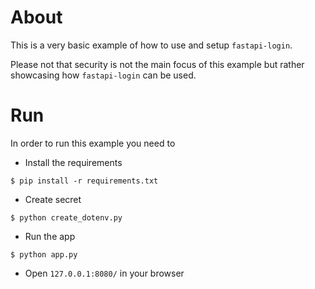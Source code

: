 # About
This is a very basic example of how to use and setup `fastapi-login`.

Please not that security is not the main focus of this example but rather showcasing how ``fastapi-login`` can be used.

# Run
In order to run this example you need to
 - Install the requirements
```
$ pip install -r requirements.txt
```
- Create secret
```
$ python create_dotenv.py
```
- Run the app
```
$ python app.py
```
- Open ``127.0.0.1:8080/`` in your browser
